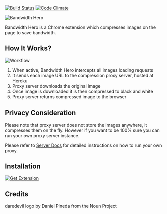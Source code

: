 [![Build Status](https://travis-ci.org/ayastreb/bandwidth-hero.svg?branch=master)](https://travis-ci.org/ayastreb/bandwidth-hero)
[![Code Climate](https://codeclimate.com/github/ayastreb/bandwidth-hero/badges/gpa.svg)](https://codeclimate.com/github/ayastreb/bandwidth-hero)

![Bandwidth Hero](https://raw.githubusercontent.com/ayastreb/bandwidth-hero/master/docs/logo.png)

Bandwidth Hero is a Chrome extension which compresses images on the page to save bandwidth.

## How It Works?

![Workflow](https://raw.githubusercontent.com/ayastreb/bandwidth-hero/master/docs/workflow-v2.png)

1. When active, Bandwidth Hero intercepts all images loading requests
2. It sends each image URL to the compression proxy server, hosted at Heroku
3. Proxy server downloads the original image
4. Once image is downloaded it is then compressed to black and white
5. Proxy server returns compressed image to the browser

## Privacy Consideration

Please note that proxy server does not store the images anywhere, it compresses them on the fly.
However if you want to be 100% sure you can run your own proxy server instance.

Please refer to [Server Docs](https://github.com/ayastreb/bandwidth-hero/tree/master/server) 
for detailed instructions on how to run your own proxy.

## Installation

[![Get Extension](https://developer.chrome.com/webstore/images/ChromeWebStore_BadgeWBorder_v2_340x96.png)](https://chrome.google.com/webstore/detail/bandwidth-hero/mmhippoadkhcflebgghophicgldbahdb?hl=en-US)

## Credits

daredevil logo by Daniel Pineda from the Noun Project
